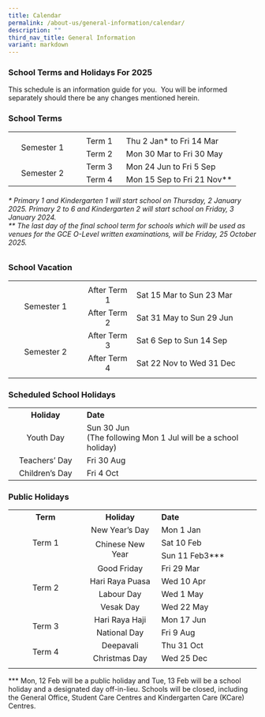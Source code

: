 ```yaml
---
title: Calendar
permalink: /about-us/general-information/calendar/
description: ""
third_nav_title: General Information
variant: markdown
---
```

### School Terms and Holidays For 2025

This schedule is an information guide for you.&nbsp; You will be informed separately should there be any changes mentioned herein.

### School Terms
<table style="width:100%" align="center">
	<tbody>
	<tr>
		<td></td>
		<td></td>
		<td></td>
	</tr>
	<tr>
		<td style="text-align: center" width="30%" rowspan="2">Semester 1</td>
		<td style="text-align: center" width="20%">Term 1</td>
		<td style="text-align: left" width="50%">Thu 2 Jan* to Fri 14 Mar</td>
	</tr>
		<tr>
		<td style="text-align: center" width="20%">Term 2</td>
		<td style="text-align: left" width="50%">Mon 30 Mar to Fri 30 May</td>
	</tr>
		<tr>
		<td style="text-align: center" width="30%" rowspan="2">Semester 2</td>
		<td style="text-align: center" width="20%">Term 3</td>
		<td style="text-align: left" width="50%">Mon 24 Jun to Fri 5 Sep</td>
	</tr>
		<tr>
		<td style="text-align: center" width="20%">Term 4</td>
		<td style="text-align: left" width="50%">Mon 15 Sep to Fri 21 Nov**</td>
	</tr>
	<tr>
	</tr>
</tbody>
</table>

###### *&nbsp;Primary 1 and Kindergarten 1 will start school on Thursday, 2 January 2025. Primary 2 to 6 and Kindergarten 2 will start school on Friday, 3 January 2024. <br>**&nbsp;The last day of the final school term for schools which will be used as venues for the GCE O-Level written examinations, will be Friday, 25 October 2025.

### School Vacation
<table style="width:100%" align="center">
	<tbody>
	<tr>
		<td></td>
		<td></td>
		<td></td>
	</tr>
	<tr>
		<td style="text-align: center" width="30%" rowspan="2">Semester 1</td>
		<td style="text-align: center" width="20%">After Term 1</td>
		<td style="text-align: left" width="50%">Sat 15 Mar to Sun 23 Mar</td>
	</tr>
		<tr>
		<td style="text-align: center" width="20%">After Term 2</td>
		<td style="text-align: left" width="50%">Sat 31 May to Sun 29 Jun</td>
	</tr>
		<tr>
		<td style="text-align: center" width="30%" rowspan="2">Semester 2</td>
		<td style="text-align: center" width="20%">After Term 3</td>
		<td style="text-align: left" width="50%">Sat 6 Sep to Sun 14 Sep</td>
	</tr>
		<tr>
		<td style="text-align: center" width="20%">After Term 4</td>
		<td style="text-align: left" width="50%">Sat 22 Nov to Wed 31 Dec</td>
	</tr>
	<tr>
		<td></td>
		<td></td>
		<td></td>
	</tr>
</tbody>
</table>

### Scheduled School Holidays
<table style="width:100%" align="center">
<tbody>
	<tr>
		<th style="text-align: center" width="30%">Holiday</th>
		<th style="text-align: left" width="70%">Date</th>
	</tr>
		<tr>
		<td style="text-align: center" width="30%">Youth Day</td>
		<td style="text-align: left" width="70%">Sun 30 Jun<br>(The following Mon 1 Jul will be a school holiday)</td>
	</tr>
	<tr>
		<td style="text-align: center" width="30%">Teachers’ Day</td>
		<td style="text-align: left" width="70%">	Fri 30 Aug</td>
	</tr>
	<tr>
		<td style="text-align: center" width="30%">Children’s Day</td>
		<td style="text-align: left" width="70%">Fri 4 Oct</td>
	</tr>
	<tr>
	</tr>
</tbody>
</table>

### Public Holidays
<table style="width:100%" align="center">
	<tbody>
	<tr>
		<th style="text-align: center" width="30%">Term</th>
		<th style="text-align: center" width="20%">Holiday</th>
		<th style="text-align: left" width="50%">Date</th>
	</tr>
		<tr>
			<td rowspan="3" style="text-align: center" width="30%">Term 1</td>
			<td style="text-align: center" width="30%">New Year’s Day</td>
		<td style="text-align: left" width="40%">	Mon 1 Jan</td>
	</tr>
		<tr>
		<td rowspan="2" style="text-align: center" width="20%">	Chinese New Year</td>
		<td style="text-align: left" width="50%">Sat 10 Feb</td>
	</tr>
		<tr>
		<td style="text-align: left" width="50%">Sun 11 Feb3***</td>
	</tr>
	<tr>
			<td rowspan="4" style="text-align: center" width="30%">Term 2</td>
			<td style="text-align: center" width="30%">Good Friday</td>
		<td style="text-align: left" width="40%">	Fri 29 Mar</td>
	</tr>
	<tr>
		<td style="text-align: center" width="20%">Hari Raya Puasa</td>
		<td style="text-align: left" width="50%">Wed 10 Apr</td>
	</tr>
	<tr>
		<td style="text-align: center" width="20%">Labour Day</td>
		<td style="text-align: left" width="50%">Wed 1 May</td>
	</tr>
	<tr>
		<td style="text-align: center" width="20%">Vesak Day</td>
		<td style="text-align: left" width="50%">Wed 22 May</td>
	</tr>
	<tr>
			<td rowspan="2" style="text-align: center" width="30%">Term 3</td>
			<td style="text-align: center" width="30%">Hari Raya Haji</td>
		<td style="text-align: left" width="40%">	Mon 17 Jun</td>
	</tr>
	<tr>
		<td style="text-align: center" width="20%">National Day</td>
		<td style="text-align: left" width="50%">Fri 9 Aug</td>
	</tr>
	<tr>
			<td rowspan="2" style="text-align: center" width="30%">Term 4</td>
			<td style="text-align: center" width="30%">Deepavali</td>
		<td style="text-align: left" width="40%">Thu 31 Oct</td>
	</tr>
	<tr>
		<td style="text-align: center" width="20%">Christmas Day</td>
		<td style="text-align: left" width="50%">Wed 25 Dec</td>
	</tr>
	<tr>
		<td></td>
		<td></td>
		<td></td>
	</tr>
</tbody>
</table>
 *** Mon, 12 Feb will be a public holiday and Tue, 13 Feb will be a school holiday and a designated day off-in-lieu. Schools will be closed, including the General Office, Student Care Centres and Kindergarten Care (KCare) Centres.